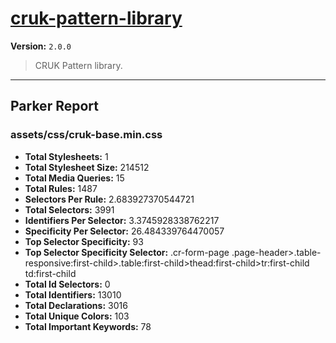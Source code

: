 # [cruk-pattern-library]( https://github.com/CRUKorg/cruk-pattern-library )

**Version:** `2.0.0`

> CRUK Pattern library.

* * *

## Parker Report

### assets/css/cruk-base.min.css

- **Total Stylesheets:** 1
- **Total Stylesheet Size:** 214512
- **Total Media Queries:** 15
- **Total Rules:** 1487
- **Selectors Per Rule:** 2.683927370544721
- **Total Selectors:** 3991
- **Identifiers Per Selector:** 3.3745928338762217
- **Specificity Per Selector:** 26.484339764470057
- **Top Selector Specificity:** 93
- **Top Selector Specificity Selector:** .cr-form-page .page-header>.table-responsive:first-child>.table:first-child>thead:first-child>tr:first-child td:first-child
- **Total Id Selectors:** 0
- **Total Identifiers:** 13010
- **Total Declarations:** 3016
- **Total Unique Colors:** 103
- **Total Important Keywords:** 78
